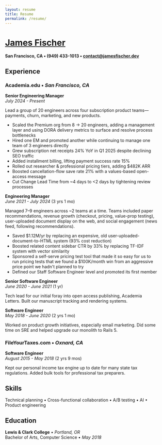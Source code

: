 ```yaml
---
layout: resume
title: Resume
permalink: /resume/
---
```


# [James Fischer](/)

**San Francisco, CA • (949) 433-1013 • contact@jamesfischer.dev**

## Experience

### Academia.edu • *San Francisco, CA*

**Senior Engineering Manager**  
*July 2024 - Present* <span id="current-role-duration"></span>

Lead a group of 20 engineers across four subscription product teams—payments, churn, marketing, and new products.

- Scaled the Premium org from 8 → 20 engineers, adding a management layer and using DORA delivery metrics to surface and resolve process bottlenecks
- Hired one EM and promoted another while continuing to manage one team of 3 engineers directly
- Grew subscription net receipts 24% YoY in Q1 2025 despite declining SEO traffic
- Added installment billing, lifting payment success rate 15%
- Rolled out researcher & professional pricing tiers, adding $482K ARR
- Boosted cancellation-flow save rate 21% with a values-based open-access message
- Cut Change Lead Time from ~4 days to <2 days by tightening review processes

**Engineering Manager**  
*June 2021 - July 2024* (3 yrs 1 mo)

Managed 7–9 engineers across ~2 teams at a time. Teams included paper recommendations, revenue growth (checkout, pricing, value-prop testing), user-uploaded document display on the web, and social engagement (news feed, following recommendations).

- Saved $1.12M/yr by replacing an expensive, old user-uploaded-document-to-HTML system (93% cost reduction)
- Boosted related content sidebar CTR by 33% by replacing TF-IDF system with vector similarity
- Sponsored a self-serve pricing test tool that made it so easy for us to run pricing tests that we found a $100K/month win from an aggressive price point we hadn't planned to try
- Defined our Staff Software Engineer level and promoted its first member

**Senior Software Engineer**  
*June 2020 - June 2021* (1 yr)

Tech lead for our initial foray into open access publishing, Academia Letters. Built our manuscript tracking and rendering systems.

**Software Engineer**  
*May 2018 - June 2020* (2 yrs 1 mo)

Worked on product growth initiatives, especially email marketing. Did some time on SRE and helped upgrade our monolith to Rails 5.

### FileYourTaxes.com • *Oxnard, CA*

**Software Engineer**  
*August 2015 - May 2018* (2 yrs 9 mos)

Kept our personal income tax engine up to date for many state tax regulations. Added bulk tools for professional tax preparers.

## Skills

Technical&nbsp;planning • Cross-functional&nbsp;collaboration • A/B&nbsp;testing • AI • Product&nbsp;engineering

## Education

**Lewis & Clark College** • *Portland, OR*  
Bachelor of Arts, Computer Science • *May 2018*

<script>
function updateCurrentRoleDuration() {
  const startDate = new Date('2024-07-01');
  const currentDate = new Date();

  const diffTime = Math.abs(currentDate - startDate);
  const diffDays = Math.floor(diffTime / (1000 * 60 * 60 * 24));

  const years = Math.floor(diffDays / 365);
  const months = Math.floor((diffDays % 365) / 30);

  let duration;
  if (years > 0 && months > 0) {
    duration = `(${years} yr${years > 1 ? 's' : ''} ${months} mo${months > 1 ? 's' : ''})`;
  } else if (years > 0) {
    duration = `(${years} yr${years > 1 ? 's' : ''})`;
  } else {
    duration = `(${months} mo${months > 1 ? 's' : ''})`;
  }

  const element = document.getElementById('current-role-duration');
  if (element) {
    element.textContent = duration;
  }
}

// Update on page load
document.addEventListener('DOMContentLoaded', updateCurrentRoleDuration);
</script>
